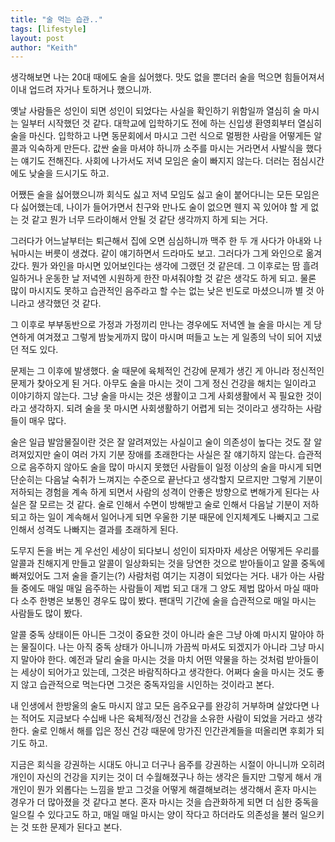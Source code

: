 ```yaml
---
title: "술 먹는 습관.."
tags: [lifestyle]
layout: post
author: "Keith"
---
```


생각해보면 나는 20대 때에도 술을 싫어했다. 맛도 없을 뿐더러 술을 먹으면 힘들어져서 이내 업드려 자거나 토하거나 했으니까. 

옛날 사람들은 성인이 되면 성인이 되었다는 사실을 확인하기 위함일까 열심히 술 마시는 일부터 시작했던 것 같다. 대학교에 입학하기도 전에 하는 신입생 환영회부터 열심히 술을 마신다. 입학하고 나면 동문회에서 마시고 그런 식으로 멀쩡한 사람을 어떻게든 알콜과 익숙하게 만든다. 값싼 술을 마셔야 하니까 소주를 마시는 거라면서 사발식을 했다는 얘기도 전해진다.
사회에 나가서도 저녁 모임은 술이 빠지지 않는다. 더러는 점심시간에도 낮술을 드시기도 하고. 

어쨌든 술을 싫어했으니까 회식도 싫고 저녁 모임도 싫고 술이 붙어다니는 모든 모임은 다 싫어했는데, 나이가 들어가면서 친구와 만나도 술이 없으면 웬지 꼭 있어야 할 게 없는 것 같고 뭔가 너무 드라이해서 안될 것 같단 생각까지 하게 되는 거다. 

그러다가 어느날부터는 퇴근해서 집에 오면 심심하니까 맥주 한 두 개 사다가 아내와 나눠마시는 버릇이 생겼다. 같이 얘기하면서 드라마도 보고. 그러다가 그게 와인으로 옮겨갔다. 뭔가 와인을 마시면 있어보인다는 생각에 그랬던 것 같은데. 그 이후로는 땀 흘려 일하거나 운동한 날 저녁엔 시원하게 한잔 마셔줘야할 것 같은 생각도 하게 되고. 물론 많이 마시지도 못하고 습관적인 음주라고 할 수는 없는 낮은 빈도로 마셨으니까 별 것 아니라고 생각했던 것 같다.

그 이후로 부부동반으로 가정과 가정끼리 만나는 경우에도 저녁엔 늘 술을 마시는 게 당연하게 여겨졌고 그렇게 밤늦게까지 많이 마시며 떠들고 노는 게 일종의 낙이 되어 지냈던 적도 있다.

문제는 그 이후에 발생했다. 술 때문에 육체적인 건강에 문제가 생긴 게 아니라 정신적인 문제가 찾아오게 된 거다. 아무도 술을 마시는 것이 그게 정신 건강을 해치는 일이라고 이야기하지 않는다. 그냥 술을 마시는 것은 생활이고 그게 사회생활에서 꼭 필요한 것이라고 생각하지. 되려 술을 못 마시면 사회생활하기 어렵게 되는 것이라고 생각하는 사람들이 매우 많다.

술은 일급 발암물질이란 것은 잘 알려져있는 사실이고 술이 의존성이 높다는 것도 잘 알려져있지만 술이 여러 가지 기분 장애를 초래한다는 사실은 잘 얘기하지 않는다. 습관적으로 음주하지 않아도 술을 많이 마시지 못했던 사람들이 일정 이상의 술을 마시게 되면 단순히는 다음날 숙취가 느껴지는 수준으로 끝난다고 생각할지 모르지만 그렇게 기분이 저하되는 경험을 계속 하게 되면서 사람의 성격이 안좋은 방향으로 변해가게 된다는 사실은 잘 모르는 것 같다. 술로 인해서 수면이 방해받고 술로 인해서 다음날 기분이 저하되고 하는 일이 계속해서 일어나게 되면 우울한 기분 때문에 인지체계도 나빠지고 그로 인해서 성격도 나빠지는 결과를 초래하게 된다. 

도무지 돈을 버는 게 우선인 세상이 되다보니 성인이 되자마자 세상은 어떻게든 우리를 알콜과 친해지게 만들고 알콜이 일상화되는 것을 당연한 것으로 받아들이고 알콜 중독에 빠져있어도 그저 술을 즐기는(?) 사람처럼 여기는 지경이 되었다는 거다. 내가 아는 사람들 중에도 매일 매일 음주하는 사람들이 제법 되고 대개 그 양도 제법 많아서 마실 때마다 소주 한병은 보통인 경우도 많이 봤다. 팬대믹 기간에 술을 습관적으로 매일 마시는 사람들도 많이 봤다. 

알콜 중독 상태이든 아니든 그것이 중요한 것이 아니라 술은 그냥 아예 마시지 말아야 하는 물질이다. 나는 아직 중독 상태가 아니니까 가끔씩 마셔도 되겠지가 아니라 그냥 마시지 말아야 한다. 예전과 달리 술을 마시는 것을 마치 어떤 약물을 하는 것처럼 받아들이는 세상이 되어가고 있는데, 그것은 바람직하다고 생각한다. 어쩌다 술을 마시는 것도 좋지 않고 습관적으로 먹는다면 그것은 중독자임을 시인하는 것이라고 본다.

내 인생에서 한방울의 술도 마시지 않고 모든 음주요구를 완강히 거부하며 살았다면 나는 적어도 지금보다 수십배 나은 육체적/정신 건강을 소유한 사람이 되었을 거라고 생각한다. 술로 인해서 해를 입은 정신 건강 때문에 망가진 인간관계들을 떠올리면 후회가 되기도 하고. 

지금은 회식을 강권하는 시대도 아니고 더구나 음주를 강권하는 시절이 아니니까 오히려 개인이 자신의 건강을 지키는 것이 더 수월해졌구나 하는 생각은 들지만 그렇게 해서 개개인이 뭔가 외롭다는 느낌을 받고 그것을 어떻게 해결해보려는 생각해서 혼자 마시는 경우가 더 많아졌을 것 같다고 본다. 혼자 마시는 것을 습관화하게 되면 더 심한 중독을 일으킬 수 있다고도 하고, 매일 매일 마시는 양이 작다고 하더라도 의존성을 불러 일으키는 것 또한 문제가 된다고 본다. 
